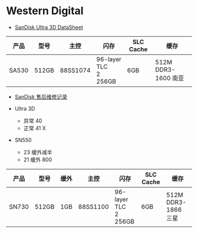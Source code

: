 # Western Digital

- [SanDisk Ultra 3D DataSheet](https://documents.westerndigital.com/content/dam/doc-library/en_us/assets/public/sandisk/product/internal-drives/ultra-3d-sata-iii-ssd/datasheet-ultra-3d-sata-iii-ssd.pdf)

| 产品  | 型号  | 主控     | 闪存                    | SLC Cache | 缓存                |
| ----- | ----- | -------- | ----------------------- | --------- | ------------------- |
| SA530 | 512GB | 88SS1074 | 96-layer TLC<br>2 256GB | 6GB       | 512M DDR3-1600 南亚 |

- [SanDisk 售后维修记录](https://www.chiphell.com/thread-2226017-1-1.html)
- Ultra 3D

  - 异常 40
  - 正常 41 X
- SN550
  - 23 缓外减半
  - 21 缓外 800

| 产品  | 型号  | 缓外 | 主控     | 闪存                     | SLC Cache | 缓存                |
| ----- | ----- | ---- | -------- | ------------------------ | --------- | ------------------- |
| SN730 | 512GB | 1GB  | 88SS1100 | 96-layer TLC<br/>2 256GB | 6GB       | 512M DDR3-1866 三星 |

